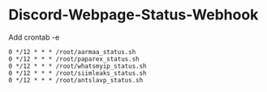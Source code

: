 # Discord-Webpage-Status-Webhook

Add crontab -e
```
0 */12 * * * /root/aarmaa_status.sh
0 */12 * * * /root/paparex_status.sh
0 */12 * * * /root/whatsmyip_status.sh
0 */12 * * * /root/siimleaks_status.sh
0 */12 * * * /root/antslavp_status.sh
```
